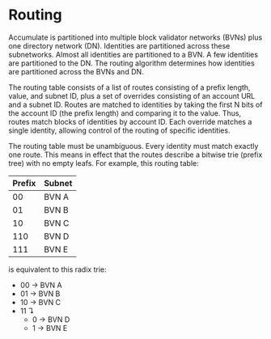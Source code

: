 # Routing

Accumulate is partitioned into multiple block validator networks (BVNs) plus one
directory network (DN). Identities are partitioned across these subnetworks.
Almost all identities are partitioned to a BVN. A few identities are partitioned
to the DN. The routing algorithm determines how identities are partitioned
across the BVNs and DN.

The routing table consists of a list of routes consisting of a prefix length,
value, and subnet ID, plus a set of overrides consisting of an account URL and a
subnet ID. Routes are matched to identities by taking the first N bits of the
account ID (the prefix length) and comparing it to the value. Thus, routes match
blocks of identities by account ID. Each override matches a single identity,
allowing control of the routing of specific identities.

The routing table must be unambiguous. Every identity must match exactly one
route. This means in effect that the routes describe a bitwise trie (prefix
tree) with no empty leafs. For example, this routing table:

| Prefix | Subnet |
| ------ | ------ |
| 00     | BVN A  |
| 01     | BVN B  |
| 10     | BVN C  |
| 110    | BVN D  |
| 111    | BVN E  |

is equivalent to this radix trie:

- 00 → BVN A
- 01 → BVN B
- 10 → BVN C
- 11 ↴
  - 0 → BVN D
  - 1 → BVN E